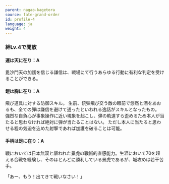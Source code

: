```yaml
---
parent: nagao-kagetora
source: fate-grand-order
id: profile-4
language: ja
weight: 4
---
```


### 絆Lv.4で開放

#### 運は天に在り：A

毘沙門天の加護を信じる謙信は、戦場にて行うあらゆる行動に有利な判定を受けることができる。

#### 鎧は胸に在り：A

飛び道具に対する防御スキル。
生前、銃弾飛び交う敵の眼前で悠然と酒をあおるも、全ての弾は謙信を避けて通ったといわれる逸話がスキルとなったもの。
強烈な自負心が事象操作に近い現象を起こし、弾の軌道すら歪めるため本人が当たると思わなければ絶対に弾が当たることはない。
ただし本人に当たると思わせる程の気迫を込めた射撃であれば加護を破ることは可能。

#### 手柄は足に在り：A

戦においては日本無双と謳われた景虎の戦術的直感能力。生涯において70を超える合戦を経験し、そのほとんどに勝利している景虎であるが、城攻めは若干苦手。

「あー、もう！出てきて戦いなさい！」
